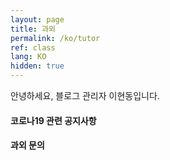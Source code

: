```yaml
---
layout: page
title: 과외
permalink: /ko/tutor
ref: class
lang: KO
hidden: true
---
```


안녕하세요, 블로그 관리자 이현동입니다. 

#### 코로나19 관련 공지사항

#### 과외 문의

